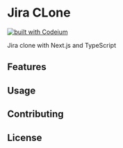# Jira CLone

[![built with Codeium](https://codeium.com/badges/main)](https://codeium.com)

Jira clone with Next.js and TypeScript

## Features

## Usage

## Contributing

## License
